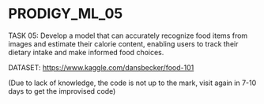 # PRODIGY_ML_05

TASK 05: Develop a model that can accurately recognize food items from images and estimate their calorie content, enabling users to track their dietary intake and make informed food choices.

DATASET: https://www.kaggle.com/dansbecker/food-101

(Due to lack of knowledge, the code is not up to the mark, visit again in 7-10 days to get the improvised code)
